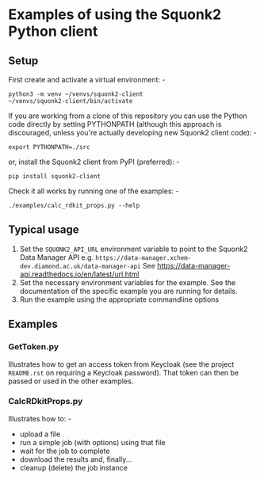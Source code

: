 # Examples of using the Squonk2 Python client

## Setup
First create and activate a virtual environment: -

    python3 -m venv ~/venvs/squonk2-client
    ~/venvs/squonk2-client/bin/activate

If you are working from a clone of this repository you can use the Python code
directly  by setting PYTHONPATH (although this approach is discouraged, unless
you're actually developing new Squonk2 client code): -

    export PYTHONPATH=./src

or, install the Squonk2 client from PyPI (preferred): -

    pip install squonk2-client

Check it all works by running one of the examples: -

    ./examples/calc_rdkit_props.py --help

## Typical usage

1. Set the `SQUONK2_API_URL` environment variable to point to the Squonk2
   Data Manager API e.g. `https://data-manager.xchem-dev.diamond.ac.uk/data-manager-api`
   See https://data-manager-api.readthedocs.io/en/latest/url.html
2. Set the necessary environment variables for the example.
   See the documentation of the specific example you are running for details.
3. Run the example using the appropriate commandline options

## Examples

### GetToken.py
Illustrates how to get an access token from Keycloak
(see the project `README.rst` on requiring a Keycloak password).
That token can then be passed or used in the other examples.

### CalcRDkitProps.py
Illustrates how to: -

- upload a file
- run a simple job (with options) using that file
- wait for the job to complete
- download the results and, finally...
- cleanup (delete) the job instance
